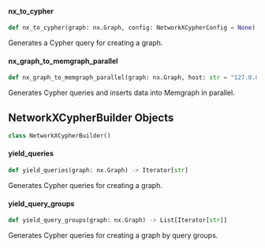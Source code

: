 #### nx\_to\_cypher

```python
def nx_to_cypher(graph: nx.Graph, config: NetworkXCypherConfig = None) -> Iterator[str]
```

Generates a Cypher query for creating a graph.

#### nx\_graph\_to\_memgraph\_parallel

```python
def nx_graph_to_memgraph_parallel(graph: nx.Graph, host: str = "127.0.0.1", port: int = 7687, username: str = "", password: str = "", encrypted: bool = False, config: NetworkXCypherConfig = None) -> None
```

Generates Cypher queries and inserts data into Memgraph in parallel.

## NetworkXCypherBuilder Objects

```python
class NetworkXCypherBuilder()
```

#### yield\_queries

```python
def yield_queries(graph: nx.Graph) -> Iterator[str]
```

Generates Cypher queries for creating a graph.

#### yield\_query\_groups

```python
def yield_query_groups(graph: nx.Graph) -> List[Iterator[str]]
```

Generates Cypher queries for creating a graph by query groups.

